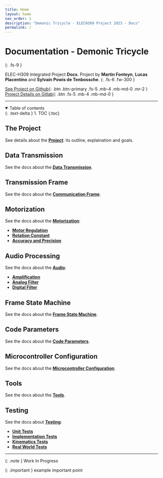 ```yaml
---
title: Home
layout: home
nav_order: 1
description: "Demonic Tricycle - ELECH309 Project 2023 - Docs"
permalink: /
---
```


# Documentation - Demonic Tricycle
{: .fs-9 }

ELEC-H309 Integrated Project **Docs**. Project by **Martin Fonteyn**, **Lucas Placentino** and **Sylvain Powis de Tenbossche**.
{: .fs-6 .fw-300 }

[See Project on Github](https://github.com/DemonicTricycle/DemonicTricycle-ELECH309){: .btn .btn-primary .fs-5 .mb-4 .mb-md-0 .mr-2 }
[Project Details on Gitlab](https://gitlab.com/mosee/elech309-2023){: .btn .fs-5 .mb-4 .mb-md-0 }

----

<details open markdown="block">
  <summary>
    Table of contents
  </summary>
  {: .text-delta }
1. TOC
{:toc}
</details>

## The Project
See details about the **[Project](/project)**: its outline, explaination and goals.

## Data Transmission
See the docs about the **[Data Transmission](/dataTransmission)**.

## Transmission Frame
See the docs about the **[Communication Frame](/communicationFrame)**.

## Motorization
See the docs about the **[Motorization](/motorization)**:
- **[Motor Regulation](/motorization/motorRegulation)**
- **[Rotation Constant](/motorization/rotationConstant)**
- **[Accuracy and Precision](/motorization/accuracyAndPrecision)**

## Audio Processing
See the docs about the **[Audio](/audio)**:
- **[Amplification](/audio/amplification)**
- **[Analog Filter](/audio/analogFilter)**
- **[Digital Filter](/audio/digitalFilter)**

## Frame State Machine
See the docs about the **[Frame State Machine](/frameFSM)**.

## Code Parameters
See the docs about the **[Code Parameters](/parameters)**.

## Microcontroller Configuration
See the docs about the **[Microcontroller Configuration](/microcontrollerConfiguration)**.

## Tools
See the docs about the **[Tools](/tools)**.

## Testing
See the docs about **[Testing](/testing)**:
- **[Unit Tests](/testing/unitTests)**
- **[Implementation Tests](/testing/implementationTests)**
- **[Kinematics Tests](/testing/kinematicsTests)**
- **[Real World Tests](/testing/realWorldTests)**

----

{: .note }
Work In Progress

{: .important }
example important point
